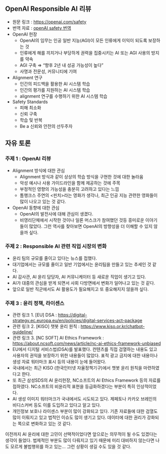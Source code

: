 ## OpenAI Responsible AI 리뷰
- 원문 링크 : https://openai.com/safety
- 번역 자료 : [openAI safety 번역](../translation/openAI_safety.md)
- OpenAI 헌장
    - OpenAI의 임무는 인공 일반 지능(AGI)이 모든 인류에게 이익이 되도록 보장하는 것
    - 인류에게 해를 끼치거나 부당하게 권력을 집중시키는 AI 또는 AGI 사용의 방지를 약속
    - AGI 구축 ⇒ “향후 2년 내 성공 가능성이 높다”
    - 사명과 전문성, 커뮤니티에 기여
- Alignment 연구
    - 인간의 피드백을 활용한 AI 시스템 학습
    - 인간의 평가를 지원하는 AI 시스템 학습
    - alignment 연구를 수행하기 위한 AI 시스템 학습
- Safety Standards
    - 피해 최소화
    - 신뢰 구축
    - 학습 및 반복
    - Be a 신뢰와 안전의 선두주자
## 자유 토론
### 주제 1 : OpenAI 리뷰
- Alignment 방식에 대한 관심
    - Alignment 방식과 같이 상상의 학습 방식을 구현한 것에 대한 놀라움
    - 악성 예시나 사용 가이드라인을 함께 제공하는 것에 주목
    - 부정적인 영향의 가능성을 충분히 고려하고 있다는 느낌
    - 톰행크스 주연의 <핀치>라는 영화가 생각나, 최근 인공 지능 관련한 영화들이 많이 나오고 있는 것 같다.
- OpenAI 동향에 대한 관심
    - OpenAI의 발전사에 대해 관심이 생겼다.
    - 비영리단체에서 시작한 것이나 일론 머스크가 참여했던 것등 흥미로운 이야기들이 많았다. 그런 역사를 찾아보면 OpenAI의 방향성을 더 이해할 수 있지 않을까 싶다.
### 주제 2 : Responsible AI 관련 직업 시장의 변화
- 윤리 팀의 규모를 줄이고 있다는 뉴스를 접했다.
- 대기업에서는 규모를 줄이고 일반 기업에서는 윤리팀을 만들고 있는 추세인 것 같다.
- AI 감사관, AI 윤리 담당자, AI 커뮤니케이터 등 새로운 직업이 생기고 있다.
- AI가 대중의 관심을 받게 되면서 사회 다방면에서 변화가 일어나고 있는 것 같다.
- 앞으로 일반 직군에서도 AI 활용도가 필요해지고 또 중요해지지 않을까 싶다.
### 주제 3 : 윤리 정책, 라이센스
- 관련 링크 1. [EU] DSA : https://digital-strategy.ec.europa.eu/en/policies/digital-services-act-package
- 관련 링크 2. [KISO] 챗봇 윤리 원칙 : https://www.kiso.or.kr/chatbot-guideline/
- 관련 링크 3. [NC SOFT] AI Ethics Framework : https://about.ncsoft.com/news/article/nc-ai-ethics-framework-unbiased
- EU에서 디지털 서비스법(DSA)를 발표했다. 컨텐츠를 직접 검열하는 내용도 있고 사용자의 권익을 보장하기 위한 내용들이 많았다. 표적 광고 금지에 대한 내용이나 생성 자료 워터마크 표시 등의 내용이 눈에 들어왔다.
- 국내에서는 최근 KISO (한국인터넷 자율정책기구)에서 챗봇 윤리 원칙을 마련하였다고 한다.
- 또 최근 삼성SDS의 AI 윤리헌장, NC소프트의 AI Ethics Framework 등의 자료를 접하였다. NC소프트의 비윤리적 표현을 등급화하겠다는 부분이 특히 인상적이었다.
- AI 생성 이미지 워터마크가 국내에서도 시도되고 있다. 제페토나 카카오 브레인의 비디스커버 등도 이를 도입하고 있다고 알고 있다.
- 개인정보 보호나 라이센스 부분이 많이 강화되고 있다. 기존 자료들에 대한 검열도 많이 이뤄지고 있고 법적인 이슈도 많이 생기고 있다. 데이터에 대한 권리가 강화되는 쪽으로 변화하고 있는 것 같다.

이전까지 AI 윤리에 대한 고민이 선택적이었다면 앞으로는 의무적이 될 수도 있겠다는 생각이 들었다. 법제적인 부분도 많이 다뤄지고 있기 때문에 미리 대비하지 않는다면 나도 모르게 불법행위를 하고 있는… 그런 상황이 생길 수도 있을 것 같다.